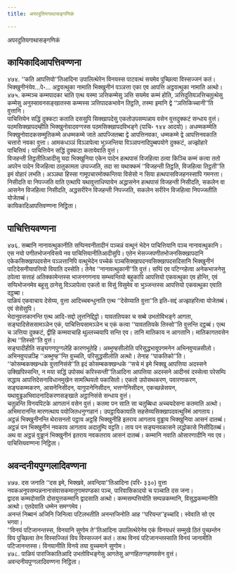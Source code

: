 ```yaml
---
title: अपरदुतियगाथासङ्गणिकं

---
```

अपरदुतियगाथासङ्गणिकं  


## कायिकादिआपत्तिवण्णना

४७४. ‘‘कति आपत्तियो’’तिआदिना उपालित्थेरेन विनयस्स पाटवत्थं सयमेव पुच्छित्वा विस्सज्जनं कतं। भिक्खुनीनंयेव…पे॰… अट्ठवत्थुका नामाति भिक्खुनीनं पञ्ञत्ता एका एव आपत्ति अट्ठवत्थुका नामाति अत्थो।  
४७५. कम्मञ्च कम्मपादका चाति एत्थ यस्मा ञत्तिकम्मेसु ञत्ति सयमेव कम्मं होति, ञत्तिदुतियञत्तिचतुत्थेसु कम्मेसु अनुस्सावनसङ्खातस्स कम्मस्स ञत्तिपादकभावेन तिट्ठति, तस्मा इमानि द्वे ‘‘ञत्तिकिच्चानी’’ति वुत्तानि।  
पाचित्तियेन सद्धिं दुक्कटा कताति दससुपि सिक्खापदेसु एकतोउपसम्पन्नाय वसेन वुत्तदुक्कटं सन्धाय वुत्तं। पठमसिक्खापदम्हीति भिक्खुनोवादवग्गस्स पठमसिक्खापदविभङ्गे (पाचि॰ १४४ आदयो)। अधम्मकम्मेति भिक्खुनोवादकसम्मुतिकम्मे अधम्मकम्मे जाते आपज्जितब्बा द्वे आपत्तिनवका, धम्मकम्मे द्वे आपत्तिनवकाति चत्तारो नवका वुत्ता। आमकधञ्ञं विञ्ञापेत्वा भुञ्जन्तिया विञ्ञापनादिपुब्बपयोगे दुक्कटं, अज्झोहारे पाचित्तियं। पाचित्तियेन सद्धिं दुक्कटा कतायेवाति वुत्तं।  
विजहन्ती तिट्ठतीतिआदीसु यदा भिक्खुनिया एकेन पादेन हत्थपासं विजहित्वा ठत्वा किञ्चि कम्मं कत्वा ततो अपरेन पादेन विजहित्वा ठातुकामता उप्पज्जति, तदा सा यथाक्कमं ‘‘विजहन्ती तिट्ठति, विजहित्वा तिट्ठती’’ति इमं वोहारं लभति। अञ्ञथा हिस्सा गामूपचारमोक्कन्तिया विसेसो न सिया हत्थपासविजहनस्सापि गमनत्ता। निसीदति वा निपज्जति वाति एत्थापि यथावुत्ताधिप्पायेन अद्धासनेन हत्थपासं विजहन्ती निसीदति, सकलेन वा आसनेन विजहित्वा निसीदति, अद्धसरीरेन विजहन्ती निपज्जति, सकलेन सरीरेन विजहित्वा निपज्जतीति योजेतब्बं।  
कायिकादिआपत्तिवण्णना निट्ठिता।  


## पाचित्तियवण्णना

४७६. सब्बानि नानावत्थुकानीति सप्पिनवनीतादीनं पञ्चन्नं वत्थूनं भेदेन पाचित्तियानि पञ्च नानावत्थुकानि। एस नयो पणीतभोजनविसये नव पाचित्तियानीतिआदीसुपि। एतेन भेसज्जपणीतभोजनसिक्खापदानि एकेकसिक्खापदवसेन पञ्ञत्तानिपि वत्थुभेदेन पच्चेकं पञ्चसिक्खापदनवसिक्खापदसदिसानि भिक्खुनीनं पाटिदेसनीयापत्तियो वियाति दस्सेति। तेनेव ‘‘नानावत्थुकानी’’ति वुत्तं। सप्पिं एव पटिग्गहेत्वा अनेकभाजनेसु ठपेत्वा सत्ताहं अतिक्कामेन्तस्स भाजनगणनाय सम्भवन्तियो बहुकापि आपत्तियो एकवत्थुका एव होन्ति, एवं सप्पिभोजनमेव बहूसु ठानेसु विञ्ञापेत्वा एकतो वा विसुं विसुमेव वा भुञ्जन्तस्स आपत्तियो एकवत्थुका एवाति दट्ठब्बा।  
पाळियं एकवाचाय देसेय्य, वुत्ता आदिच्चबन्धुनाति एत्थ ‘‘देसेय्याति वुत्ता’’ति इति-सद्दं अज्झाहरित्वा योजेतब्बं। एवं सेसेसुपि।  
भेदानुवत्तकानन्ति एत्थ आदि-सद्दो लुत्तनिद्दिट्ठो। यावततियका च सब्बे उभतोविभङ्गे आगता, सङ्घादिसेससामञ्ञेन एकं, पाचित्तियसामञ्ञेन च एकं कत्वा ‘‘यावततियके तिस्सो’’ति वुत्तन्ति दट्ठब्बं। एत्थ च ञत्तिया दुक्कटं, द्वीहि कम्मवाचाहि थुल्लच्चयापि सन्ति एव। तानि मातिकाय न आगतानि। मातिकागतवसेन हेत्थ ‘‘तिस्सो’’ति वुत्तं।  
सङ्घादीहीति सङ्घगणपुग्गलेहि कारणभूतेहि। अब्भुण्हसीलोति परिसुद्धभावूपगमनेन अभिनवुप्पन्नसीलो। अभिनवुप्पन्नञ्हि ‘‘अब्भुण्ह’’न्ति वुच्चति, परिसुद्धसीलोति अत्थो। तेनाह ‘‘पाकतिको’’ति।  
‘‘कोसम्बकक्खन्धके वुत्तानिसंसे’’ति इदं कोसम्बकक्खन्धके ‘‘सचे मं इमे भिक्खू आपत्तिया अदस्सने उक्खिपिस्सन्ति, न मया सद्धिं उपोसथं करिस्सन्ती’’तिआदिना आपत्तिया अदस्सने आदीनवं दस्सेत्वा परेसम्पि सद्धाय आपत्तिदेसनाविधानमुखेन सामत्थियतो पकासितो। एकतो उपोसथकरण, पवारणाकरण, सङ्घकम्मकरण, आसनेनिसीदन, यागुपानेनिसीदन, भत्तग्गेनिसीदन, एकच्छन्नेसयन, यथावुड्ढअभिवादनादिकरणसङ्खाते अट्ठानिसंसे सन्धाय वुत्तं।  
चतुन्नन्ति विनयपिटके आगतानं वसेन वुत्तं। कतमा पन साति सा चतुब्बिधा अच्चयदेसना कतमाति अत्थो। अभिमारानन्ति मारणत्थाय पयोजितधनुग्गहानं। उपट्ठायिकायाति सहसेय्यसिक्खापदवत्थुस्मिं आगताय।  
अट्ठन्नं भिक्खुनीनन्ति थेरासनतो पट्ठाय अट्ठहि भिक्खुनीहि इतराय आगताय वुड्ढाय भिक्खुनिया आसनं दातब्बं। अट्ठन्नं पन भिक्खुनीनं नवकाय आगताय अदातुम्पि वट्टति। ताय पन सङ्घनवकासने लद्धोकासे निसीदितब्बं। अथ वा अट्ठन्नं वुड्ढानं भिक्खुनीनं इतराय नवकतराय आसनं दातब्बं। कम्मानि नवाति ओसारणादीनि नव एव।  
पाचित्तियवण्णना निट्ठिता।  


## अवन्दनीयपुग्गलादिवण्णना

४७७. दस जनाति ‘‘दस इमे, भिक्खवे, अवन्दिया’’तिआदिना (परि॰ ३३०) वुत्ता नवकअनुपसम्पन्ननानासंवासकमातुगामपण्डका पञ्च, पारिवासिकादयो च पञ्चाति दस जना।  
द्वादस कम्मदोसाति दोसयुत्तकम्मानि द्वादसाति अत्थो। कम्मसम्पत्तियोति सम्पन्नकम्मानि, विसुद्धकम्मानीति अत्थो। एतदेवाति धम्मेन समग्गमेव।  
अनन्तं निब्बानं अजिनि जिनित्वा पटिलभतीति अनन्तजिनोति आह ‘‘परियन्त’’इच्चादि। स्वेवाति सो एव भगवा।  
‘‘विनयं पटिजानन्तस्स, विनयानि सुणोम ते’’तिआदिना उपालित्थेरेनेव एकं विनयधरं सम्मुखे ठितं पुच्छन्तेन विय पुच्छित्वा तेन विस्सज्जितं विय विस्सज्जनं कतं। तत्थ विनयं पटिजानन्तस्साति विनयं जानामीति पटिजानन्तस्स। विनयानीति विनये तया वुच्चमाने सुणोम।  
४७८. पाळियं पाराजिकातिआदि उभतोविभङ्गेसु आगतेसु अग्गहितग्गहणवसेन वुत्तं।  
अवन्दनीयपुग्गलादिवण्णना निट्ठिता।  